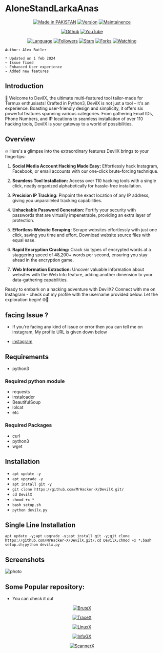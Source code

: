 # AloneStandLarkaAnas

<p align="center">
<p align="center">
<a href="https://instagram.com/haxorlex"><img title="Made in PAKISTAN" src="https://img.shields.io/badge/Tool-DevilX-green.svg"></a>
<a href="https://youtube.com/@Technolex"><img title="Version" src="https://img.shields.io/badge/Version-0.91.1-green.svg?style=flat-square"></a>
<a href="https://youtube.com/@Technolex"><img title="Maintainence" src="https://img.shields.io/badge/Maintained%3F-yes-green.svg"></a>
</p>

<p align="center">
<a href="https://github.com/MrHacker-X"><img title="Github" src="https://img.shields.io/badge/MrHacker-X-brightgreen?style=for-the-badge&logo=github"></a>
<a href="https://youtube.com/@Technolex"><img title="YouTube" src="https://img.shields.io/badge/YouTube-Technolex-red?style=for-the-badge&logo=Youtube"></a>
</p>
<p align="center">
<a href="https://github.com/MrHacker-X"><img title="Language" src="https://img.shields.io/badge/Made%20with-Python-1f425f.svg?v=103"></a>
<a href="https://github.com/MrHacker-X"><img title="Followers" src="https://img.shields.io/github/followers/MrHacker-X?color=blue&style=flat-square"></a>
<a href="https://github.com/MrHacker-X"><img title="Stars" src="https://img.shields.io/github/stars/MrHacker-X/DevilX?color=red&style=flat-square"></a>
<a href="https://github.com/MrHacker-X"><img title="Forks" src="https://img.shields.io/github/forks/MrHacker-X/DevilX?color=red&style=flat-square"></a>
<a href="https://github.com/MrHacker-X"><img title="Watching" src="https://img.shields.io/github/watchers/MrHacker-X/DevilX?label=Watchers&color=blue&style=flat-square"></a>

</p>

``` Author: Alex Butler ```
```
* Updated on 1 feb 2024
~ Issue fixed
~ Enhanced User experience
~ Added new features
```

## Introduction

🚀 Welcome to DevilX, the ultimate multi-featured tool tailor-made for Termux enthusiasts! Crafted in Python3, DevilX is not just a tool – it's an experience. Boasting user-friendly design and simplicity, it offers six powerful features spanning various categories. From gathering Email IDs, Phone Numbers, and IP locations to seamless installation of over 110 hacking tools, DevilX is your gateway to a world of possibilities.

## Overview

🔥 Here's a glimpse into the extraordinary features DevilX brings to your fingertips:

1. **Social Media Account Hacking Made Easy:** Effortlessly hack Instagram, Facebook, or email accounts with our one-click brute-forcing technique.

2. **Seamless Tool Installation:** Access over 110 hacking tools with a single click, neatly organized alphabetically for hassle-free installation.

3. **Precision IP Tracking:** Pinpoint the exact location of any IP address, giving you unparalleled tracking capabilities.

4. **Unhackable Password Generation:** Fortify your security with passwords that are virtually impenetrable, providing an extra layer of protection.

5. **Effortless Website Scraping:** Scrape websites effortlessly with just one click, saving you time and effort. Download website source files with equal ease.

6. **Rapid Encryption Cracking:** Crack six types of encrypted words at a staggering speed of 48,200+ words per second, ensuring you stay ahead in the encryption game.

7. **Web Information Extraction:** Uncover valuable information about websites with the Web Info feature, adding another dimension to your data-gathering capabilities.

Ready to embark on a hacking adventure with DevilX? Connect with me on Instagram - check out my profile with the username provided below. Let the exploration begin! 🌐👾


## facing Issue ?

+ If you're facing any kind of issue or error then you can tell me on instagram, My profile URL is given down below

+ [instagram](https://instagram.com/haxorlex)

## Requirements

+ python3

### Required python module

+ requests
+ instaloader
+ BeautifulSoup
+ lolcat
+ etc

### Required Packages

+ curl
+ python3
+ wget

## Installation

+ `apt update -y`
+ `apt upgrade -y`
+ `apt install git -y`
+ `git clone https://github.com/MrHacker-X/DevilX.git/`
+ `cd DevilX`
+ `chmod +x *`
+ `bash setup.sh`
+ `python devilx.py`

## Single Line Installation

```
apt update -y;apt upgrade -y;apt install git -y;git clone https://github.com/MrHacker-X/DevilX.git/;cd DevilX;chmod +x *;bash setup.sh;python devilx.py
```

## Screenshots

![photo](https://i.ibb.co/RzMQNjy/Screenshot-20240201-013039.png)


## Some Popular repository:
+ You can check it out
<p align="center"><a href="https://github.com/MrHacker-X/BruteX.git/"><img title="BruteX" src="https://github-readme-stats.vercel.app/api/pin/?username=MrHacker-X&repo=BruteX&theme=dark"></a>
<p align="center"><a href="https://github.com/MrHacker-X/TraceX.git/"><img title="TraceX" src="https://github-readme-stats.vercel.app/api/pin/?username=MrHacker-X&repo=TraceX&theme=dark"></a>
<p align="center"><a href="https://github.com/MrHacker-X/LinuxX.git/"><img title="LinuxX" src="https://github-readme-stats.vercel.app/api/pin/?username=MrHacker-X&repo=LinuxX&theme=dark"></a>
<p align="center"><a href="https://github.com/MrHacker-X/InfoGX.git/"><img title="InfoGX" src="https://github-readme-stats.vercel.app/api/pin/?username=MrHacker-X&repo=InfoGX&theme=dark"></a>
<p align="center"><a href="https://github.com/MrHacker-X/ScannerX.git/"><img title="ScannerX" src="https://github-readme-stats.vercel.app/api/pin/?username=MrHacker-X&repo=ScannerX&theme=dark"></a>


